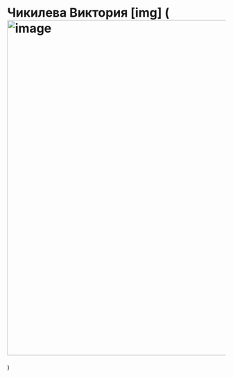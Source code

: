 # Чикилева Виктория [img] (<img width="681" height="772" alt="image" src="https://github.com/user-attachments/assets/22d7e7ec-01f6-4fb9-b2e3-fba3a52f3a8b" />

)

